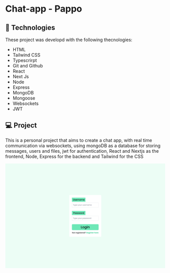 # Chat-app - Pappo

## 🚀 Technologies

These project was developd with the following thecnologies:

- HTML
- Tailwind CSS
- Typescrirpt
- Git and Github
- React
- Next Js
- Node
- Express
- MongoDB
- Mongoose
- Websockets
- JWT

## 💻 Project

This is a personal project that aims to create a chat app, with real time communication via websockets, using mongoDB as a database for storing messages, users and files, jwt for authentication, React and Nextjs as the frontend, Node, Express for the backend and Tailwind for the CSS

<img src='./public/screenshot2.png' width='600'></img>
